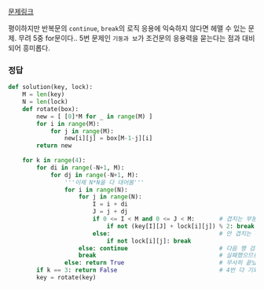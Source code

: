 [문제링크](https://programmers.co.kr/learn/courses/30/lessons/60059)

평이하지만 반복문의 `continue`, `break`의 로직 응용에 익숙하지 않다면 헤맬 수 있는 문제.
무려 5중 for문이다.. 5번 문제인 `기둥과 보`가 조건문의 응용력을 묻는다는 점과 대비되어 흥미롭다.



### 정답

```python
def solution(key, lock):
    M = len(key)
    N = len(lock)
    def rotate(box):
        new = [ [0]*M for _ in range(M) ]
        for i in range(M):
            for j in range(M):
                new[i][j] = box[M-1-j][i]
        return new
    
    for k in range(4):
        for di in range(-N+1, M):
            for dj in range(-N+1, M):
                '''이제 N*N을 다 대어봄'''
                for i in range(N):
                    for j in range(N):
                        I = i + di
                        J = j + dj
                        if 0 <= I < M and 0 <= J < M:       # 겹치는 부분이라면
                            if not (key[I][J] + lock[i][j]) % 2: break
                        else:                               # 안 겹치는 부분이라면
                            if not lock[i][j]: break
                    else: continue							# 다음 행 검사로 넘어간다.
                    break         							# 실패했으므로 또 break
                else: return True           				# 무사히 끝났다면 실행됨
        if k == 3: return False         					# 4번 다 기회가 끝났다.
        key = rotate(key)
```

